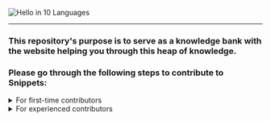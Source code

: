 ![Hello in 10 Languages](https://www.oneworld365.org/img/000/45/45678.png)

---
### This repository's purpose is to serve as a knowledge bank with the website helping you through this heap of knowledge.

### Please go through the following steps to contribute to Snippets:
<details>
  <summary>For first-time contributors</summary>
  Read Guides and cheat sheets
  <ol>
 <li>Fork this repository.</li>
<li>Copy this repository to your local environment using<code>git clone</code>.</li>
<li>Add any snippets you wish to contribute: Apps Script or Bash programs, data structures and algorithms in <br>
   <code>C++, Java,Python,JS</code> </li>
<li>Compile and run the code for various inputs and outputs to ensure its verasity
(Optional): Write test cases in a different file using libraries such as JUnit for Java or its equivalent in other languages.</li>
<li>Make sure the code is well-documented, with comments and docstrings. Include a README.md to explain your code.<em>You can include code-snippets and screenshots</em></li>
<li>Commit the changes and push it to the remote repository, ideally to a new branch or to the main branch.</li>
<li>Create a pull request. Ensure that it describes your work in the title.You can ellaborate on it in the description.</li>
<li>After verification we'll merge it to our growing collection of snippets!</li>
</ol>
</details>
<details>
<summary>For experienced contributors</summary>
<ol>
 <li>Fork this repository.</li>
<li>Copy this repository to your local environment using <code>git clone</code>.</li>
<li>Add any snippets you wish to contribute: Apps Script or Bash programs, data structures and algorithms in <br>
   <code>C++, Java,Python,JS</code> </li>
<li>Compile and run the code for various inputs and outputs to ensure its verasity
(Optional): Write test cases in a different file using libraries such as JUnit for Java or its equivalent in other languages.</li>
<li>Make sure the code is well-documented, with comments and docstrings. Include a README.md to explain your code.<em>You can include code-snippets and screenshots</em></li>
<li>Commit the changes and push it to the remote repository, ideally to a new branch or to the main branch.</li>
<li>Create a pull request. Ensure that it describes your work in the title.You can ellaborate on it in the description.</li>
<li>After verification we'll merge it to our growing collection of snippets!</li>
</ol>
</details>
